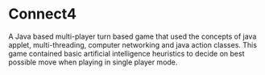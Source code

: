 # Connect4
A Java based multi-player turn based game that used the concepts of java applet, multi-threading, computer networking and java action classes. This game contained basic artificial intelligence heuristics to decide on best possible move when playing in single player mode.

